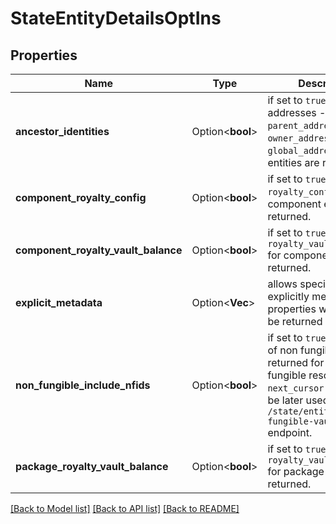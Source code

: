 # StateEntityDetailsOptIns

## Properties

Name | Type | Description | Notes
------------ | ------------- | ------------- | -------------
**ancestor_identities** | Option<**bool**> | if set to `true`, ancestor addresses - `parent_address`, `owner_address` and `global_address` for entities are returned. | [optional][default to false]
**component_royalty_config** | Option<**bool**> | if set to `true`, `royalty_config` for component entities is returned. | [optional][default to false]
**component_royalty_vault_balance** | Option<**bool**> | if set to `true`, `royalty_vault_balance` for component entities is returned. | [optional][default to false]
**explicit_metadata** | Option<**Vec<String>**> | allows specifying explicitly metadata properties which should be returned in response. | [optional]
**non_fungible_include_nfids** | Option<**bool**> | if set to `true`, first page of non fungible ids are returned for each non fungible resource, with `next_cursor` which can be later used at `/state/entity/page/non-fungible-vault/ids` endpoint. | [optional][default to false]
**package_royalty_vault_balance** | Option<**bool**> | if set to `true`, `royalty_vault_balance` for package entities is returned. | [optional][default to false]

[[Back to Model list]](../README.md#documentation-for-models) [[Back to API list]](../README.md#documentation-for-api-endpoints) [[Back to README]](../README.md)


